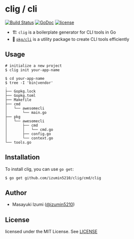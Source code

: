 # clig / cli
[![Build Status](https://travis-ci.com/izumin5210/clig.svg?branch=master)](https://travis-ci.com/izumin5210/clig)
[![GoDoc](https://godoc.org/github.com/izumin5210/clig/pkg/cli?status.svg)](https://godoc.org/github.com/izumin5210/clig/pkg/cli)
[![license](https://img.shields.io/github/license/izumin5210/clig.svg)](./LICENSE)

- :building_construction: `clig` is a boilerplate generator for CLI tools in Go
- :wrench: [`pkg/cli`](https://godoc.org/github.com/izumin5210/clig/pkg/cli) is a utility package to create CLI tools efficiently 

## Usage

```console
# initialize a new project
$ clig init your-app-name

$ cd your-app-name
$ tree -I 'bin|vendor'
.
├── Gopkg.lock
├── Gopkg.toml
├── Makefile
├── cmd
│   └── awesomecli
│       └── main.go
├── pkg
│   └── awesomecli
│       ├── cmd
│       │   └── cmd.go
│       ├── config.go
│       └── context.go
└── tools.go
```

## Installation
To install clig, you can use `go get`:

```console
$ go get github.com/izumin5210/clig/cmd/clig
```

## Author
- Masayuki Izumi ([@izumin5210](https://github.com/izumin5210))


## License
licensed under the MIT License. See [LICENSE](./LICENSE)
